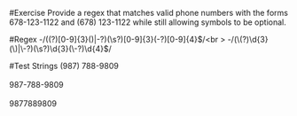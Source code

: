 #Exercise
Provide a regex that matches valid phone numbers with the forms 678-123-1122 and (678) 123-1122 while still allowing symbols to be optional. 


#Regex
-/(\(?)[0-9]{3}(\)|\-?)(\s?)[0-9]{3}(\-?)[0-9]{4}$/<br >   
-/(\(?)\d{3}(\)|\-?)(\s?)\d{3}(\-?)\d{4}$/<br >   


#Test Strings
(987) 788-9809<br >   
987-788-9809<br >   
9877889809
